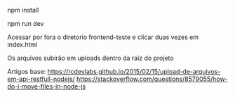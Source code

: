 npm install

npm run dev

Acessar por fora o diretorio frontend-teste e clicar duas vezes em index.html

Os arquivos subirão em uploads dentro da raiz do projeto

Artigos base:
    https://rcdevlabs.github.io/2015/02/15/upload-de-arquivos-em-api-restfull-nodejs/
    https://stackoverflow.com/questions/8579055/how-do-i-move-files-in-node-js
